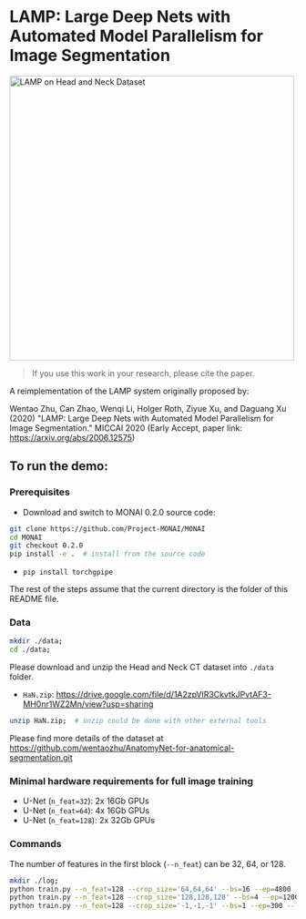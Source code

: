 # LAMP: Large Deep Nets with Automated Model Parallelism for Image Segmentation

<p>
<img src="./fig/acc_speed_han_0_5hor.png" alt="LAMP on Head and Neck Dataset" width="500"/>
</p>


> If you use this work in your research, please cite the paper.

A reimplementation of the LAMP system originally proposed by:

Wentao Zhu, Can Zhao, Wenqi Li, Holger Roth, Ziyue Xu, and Daguang Xu (2020)
"LAMP: Large Deep Nets with Automated Model Parallelism for Image Segmentation."
MICCAI 2020 (Early Accept, paper link: https://arxiv.org/abs/2006.12575)


## To run the demo:

### Prerequisites
- Download and switch to MONAI 0.2.0 source code:
```bash
git clone https://github.com/Project-MONAI/MONAI
cd MONAI
git checkout 0.2.0
pip install -e .  # install from the source code
```
- `pip install torchgpipe`

The rest of the steps assume that the current directory is the folder of this README file.

### Data
```bash
mkdir ./data;
cd ./data;
```

Please download and unzip the Head and Neck CT dataset into `./data` folder.

- `HaN.zip`: https://drive.google.com/file/d/1A2zpVlR3CkvtkJPvtAF3-MH0nr1WZ2Mn/view?usp=sharing
```bash
unzip HaN.zip;  # unzip could be done with other external tools
```

Please find more details of the dataset at https://github.com/wentaozhu/AnatomyNet-for-anatomical-segmentation.git


### Minimal hardware requirements for full image training
- U-Net (`n_feat=32`): 2x 16Gb GPUs
- U-Net (`n_feat=64`): 4x 16Gb GPUs
- U-Net (`n_feat=128`): 2x 32Gb GPUs


### Commands
The number of features in the first block (`--n_feat`) can be 32, 64, or 128.
```bash
mkdir ./log;
python train.py --n_feat=128 --crop_size='64,64,64' --bs=16 --ep=4800  --lr=0.001 > ./log/YOURLOG.log
python train.py --n_feat=128 --crop_size='128,128,128' --bs=4 --ep=1200 --lr=0.001 --pretrain='./HaN_32_16_1200_64,64,64_0.001_*'  > ./log/YOURLOG.log
python train.py --n_feat=128 --crop_size='-1,-1,-1' --bs=1 --ep=300 --lr=0.001 --pretrain='./HaN_32_16_1200_64,64,64_0.001_*' > ./log/YOURLOG.log
```
